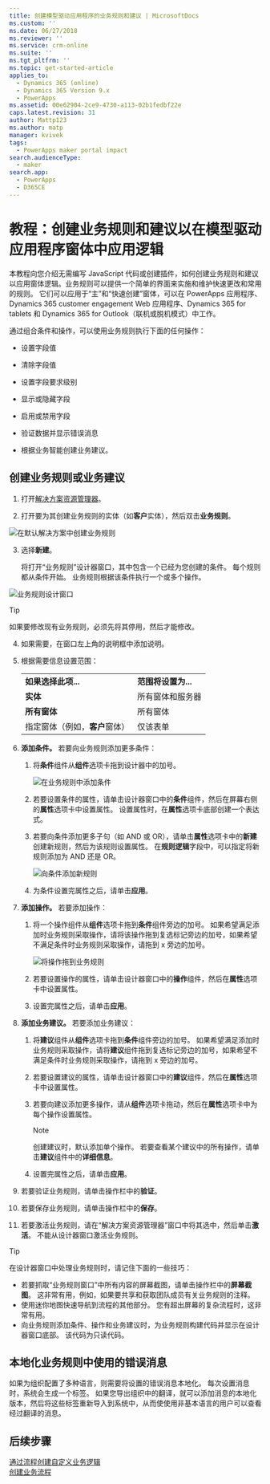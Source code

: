 ```yaml
---
title: 创建模型驱动应用程序的业务规则和建议 | MicrosoftDocs
ms.custom: ''
ms.date: 06/27/2018
ms.reviewer: ''
ms.service: crm-online
ms.suite: ''
ms.tgt_pltfrm: ''
ms.topic: get-started-article
applies_to:
  - Dynamics 365 (online)
  - Dynamics 365 Version 9.x
  - PowerApps
ms.assetid: 00e62904-2ce9-4730-a113-02b1fedbf22e
caps.latest.revision: 31
author: Mattp123
ms.author: matp
manager: kvivek
tags:
  - PowerApps maker portal impact
search.audienceType:
  - maker
search.app:
  - PowerApps
  - D365CE
---
```

# <a name="tutorial-create-business-rules-and-recommendations-to-apply-logic-in-a-model-driven-app-form"></a>教程：创建业务规则和建议以在模型驱动应用程序窗体中应用逻辑

本教程向您介绍无需编写 JavaScript 代码或创建插件，如何创建业务规则和建议以应用窗体逻辑。业务规则可以提供一个简单的界面来实施和维护快速更改和常用的规则。 它们可以应用于“主”和“快速创建”窗体，可以在 PowerApps 应用程序、Dynamics 365 customer engagement Web 应用程序、Dynamics 365 for tablets 和 Dynamics 365 for Outlook（联机或脱机模式）中工作。  
  
 通过组合条件和操作，可以使用业务规则执行下面的任何操作：  
  
-   设置字段值  
  
-   清除字段值  
  
-   设置字段要求级别  
  
-   显示或隐藏字段  
  
-   启用或禁用字段  
  
-   验证数据并显示错误消息  
  
-   根据业务智能创建业务建议。  
  
## <a name="create-a-business-rule-or-business-recommendation"></a>创建业务规则或业务建议
  
1. 打开[解决方案资源管理器](advanced-navigation.md#solution-explorer)。  
  
2.  打开要为其创建业务规则的实体（如**客户**实体），然后双击**业务规则**。  
  
 ![在默认解决方案中创建业务规则](media/create-business-rule-the-default-solution.png "在默认解决方案中创建业务规则")  
  
3.  选择**新建**。  
  
     将打开“业务规则”设计器窗口，其中包含一个已经为您创建的条件。 每个规则都从条件开始。 业务规则根据该条件执行一个或多个操作。  
  
 ![业务规则设计窗口](media/business-rules-design-window.png "业务规则设计窗口")  
  
   > [!TIP]
> 如果要修改现有业务规则，必须先将其停用，然后才能修改。

4.  如果需要，在窗口左上角的说明框中添加说明。  
  
5.  根据需要信息设置范围：  
  
    |||  
    |-|-|  
    |**如果选择此项...**|**范围将设置为...**|  
    |**实体**|所有窗体和服务器|  
    |**所有窗体**|所有窗体|  
    |指定窗体（例如，**客户**窗体）|仅该表单|  
  
6. **添加条件。** 若要向业务规则添加更多条件：  
  
    1.  将**条件**组件从**组件**选项卡拖到设计器中的加号。  
  
        ![在业务规则中添加条件](media/add-condition-business-rule.png "在业务规则中添加条件")  
  
    2.  若要设置条件的属性，请单击设计器窗口中的**条件**组件，然后在屏幕右侧的**属性**选项卡中设置属性。 设置属性时，在**属性**选项卡底部创建一个表达式。  
  
    3.  若要向条件添加更多子句（如 AND 或 OR），请单击**属性**选项卡中的**新建**创建新规则，然后为该规则设置属性。 在**规则逻辑**字段中，可以指定将新规则添加为 AND 还是 OR。  
  
        ![向条件添加新规则](media/add-new-rule-condition.png "向条件添加新规则")  
  
    4.  为条件设置完属性之后，请单击**应用**。  
  
7. **添加操作。** 若要添加操作：  
  
    1.  将一个操作组件从**组件**选项卡拖到**条件**组件旁边的加号。 如果希望满足添加时业务规则采取操作，请将该操作拖到复选标记旁边的加号，如果希望不满足条件时业务规则采取操作，请拖到 x 旁边的加号。  
  
        ![将操作拖到业务规则](media/drag-an-action-business-rule.png "将操作拖到业务规则")  
  
    2.  若要设置操作的属性，请单击设计器窗口中的**操作**组件，然后在**属性**选项卡中设置属性。  
  
    3.  设置完属性之后，请单击**应用**。  
  
8. **添加业务建议。** 若要添加业务建议：  
  
    1.  将**建议**组件从**组件**选项卡拖到**条件**组件旁边的加号。 如果希望满足添加时业务规则采取操作，请将**建议**组件拖到复选标记旁边的加号，如果希望不满足条件时业务规则采取操作，请拖到 x 旁边的加号。  
  
    2.  若要设置建议的属性，请单击设计器窗口中的**建议**组件，然后在**属性**选项卡中设置属性。  
  
    3.  若要向建议添加更多操作，请从**组件**选项卡拖动，然后在**属性**选项卡中为每个操作设置属性。  
  
        > [!NOTE]
        >  创建建议时，默认添加单个操作。 若要查看某个建议中的所有操作，请单击**建议**组件中的**详细信息**。  
  
    4.  设置完属性之后，请单击**应用**。  
  
9. 若要验证业务规则，请单击操作栏中的**验证**。  
  
10. 若要保存业务规则，请单击操作栏中的**保存**。  
  
11. 若要激活业务规则，请在“解决方案资源管理器”窗口中将其选中，然后单击**激活**。 不能从设计器窗口激活业务规则。  
  
> [!TIP]
>  在设计器窗口中处理业务规则时，请记住下面的一些技巧：  
>   
> - 若要抓取“业务规则窗口”中所有内容的屏幕截图，请单击操作栏中的**屏幕截图**。 这非常有用，例如，如果要共享和获取团队成员有关业务规则的注释。  
> - 使用迷你地图快速导航到流程的其他部分。 您有超出屏幕的复杂流程时，这非常有用。  
> - 向业务规则添加条件、操作和业务建议时，为业务规则构建代码并显示在设计器窗口底部。 该代码为只读代码。  
  
<a name="BKMK_LocalizingErrorMessages"></a>   
## <a name="localize-error-messages-used-in-business-rules"></a>本地化业务规则中使用的错误消息  
 如果为组织配置了多种语言，则需要将设置的错误消息本地化。 每次设置消息时，系统会生成一个标签。 如果您导出组织中的翻译，就可以添加消息的本地化版本，然后将这些标签重新导入到系统中，从而使使用非基本语言的用户可以查看经过翻译的消息。  
  
## <a name="next-steps"></a>后续步骤  
 [通过流程创建自定义业务逻辑](guide-staff-through-common-tasks-processes.md)   
 [创建业务流程](/flow/create-business-process-flow)   


